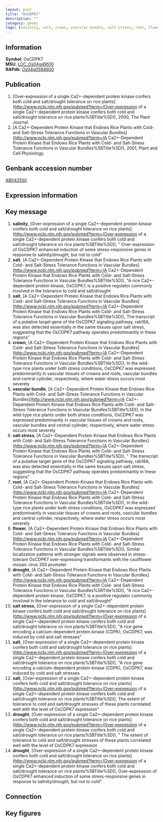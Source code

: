 ```yaml
---
layout: post
title: "OsCDPK7"
description: ""
category: genes
tags: [salinity, salt, crown, vascular bundle, salt stress, root, flower, drought, Gene]
---
```


## Information
__Symbol__: OsCDPK7  
__MSU__: [LOC_Os04g49510](http://rice.plantbiology.msu.edu/cgi-bin/ORF_infopage.cgi?orf=LOC_Os04g49510)  
__RAPdb__: [Os04g0584600](http://rapdb.dna.affrc.go.jp/viewer/gbrowse_details/irgsp1?name=Os04g0584600)  

## Publication
1. [Over-expression of a single Ca2+-dependent protein kinase confers both cold and salt/drought tolerance on rice plants](http://www.ncbi.nlm.nih.gov/pubmed?term=(Over-expression of a single Ca2+-dependent protein kinase confers both cold and salt/drought tolerance on rice plants%5BTitle%5D)), 2000, The Plant Journal.
2. [A Ca2+-Dependent Protein Kinase that Endows Rice Plants with Cold- and Salt-Stress Tolerance Functions in Vascular Bundles](http://www.ncbi.nlm.nih.gov/pubmed?term=(A Ca2+-Dependent Protein Kinase that Endows Rice Plants with Cold- and Salt-Stress Tolerance Functions in Vascular Bundles%5BTitle%5D)), 2001, Plant and Cell Physiology.

## Genbank accession number
[AB042550](http://www.ncbi.nlm.nih.gov/nuccore/AB042550)

## Expression information

## Key message
1. __salinity__, [Over-expression of a single Ca2+-dependent protein kinase confers both cold and salt/drought tolerance on rice plants](http://www.ncbi.nlm.nih.gov/pubmed?term=(Over-expression of a single Ca2+-dependent protein kinase confers both cold and salt/drought tolerance on rice plants%5BTitle%5D)), " Over-expression of OsCDPK7 enhanced induction of some stress-responsive genes in response to salinity/drought, but not to cold"
2. __salt__, [A Ca2+-Dependent Protein Kinase that Endows Rice Plants with Cold- and Salt-Stress Tolerance Functions in Vascular Bundles](http://www.ncbi.nlm.nih.gov/pubmed?term=(A Ca2+-Dependent Protein Kinase that Endows Rice Plants with Cold- and Salt-Stress Tolerance Functions in Vascular Bundles%5BTitle%5D)), "A rice Ca2+-dependent protein kinase, OsCDPK7, is a positive regulator commonly involved in the tolerance to cold and salt/drought
3. __salt__, [A Ca2+-Dependent Protein Kinase that Endows Rice Plants with Cold- and Salt-Stress Tolerance Functions in Vascular Bundles](http://www.ncbi.nlm.nih.gov/pubmed?term=(A Ca2+-Dependent Protein Kinase that Endows Rice Plants with Cold- and Salt-Stress Tolerance Functions in Vascular Bundles%5BTitle%5D)),  The transcript of a putative target gene of the OsCDPK7 signaling pathway, rab16A, was also detected essentially in the same tissues upon salt stress, suggesting that the OsCDPK7 pathway operates predominantly in these regions"
4. __crown__, [A Ca2+-Dependent Protein Kinase that Endows Rice Plants with Cold- and Salt-Stress Tolerance Functions in Vascular Bundles](http://www.ncbi.nlm.nih.gov/pubmed?term=(A Ca2+-Dependent Protein Kinase that Endows Rice Plants with Cold- and Salt-Stress Tolerance Functions in Vascular Bundles%5BTitle%5D)),  In the wild-type rice plants under both stress conditions, OsCDPK7 was expressed predominantly in vascular tissues of crowns and roots, vascular bundles and central cylinder, respectively, where water stress occurs most severely
5. __vascular bundle__, [A Ca2+-Dependent Protein Kinase that Endows Rice Plants with Cold- and Salt-Stress Tolerance Functions in Vascular Bundles](http://www.ncbi.nlm.nih.gov/pubmed?term=(A Ca2+-Dependent Protein Kinase that Endows Rice Plants with Cold- and Salt-Stress Tolerance Functions in Vascular Bundles%5BTitle%5D)),  In the wild-type rice plants under both stress conditions, OsCDPK7 was expressed predominantly in vascular tissues of crowns and roots, vascular bundles and central cylinder, respectively, where water stress occurs most severely
6. __salt stress__, [A Ca2+-Dependent Protein Kinase that Endows Rice Plants with Cold- and Salt-Stress Tolerance Functions in Vascular Bundles](http://www.ncbi.nlm.nih.gov/pubmed?term=(A Ca2+-Dependent Protein Kinase that Endows Rice Plants with Cold- and Salt-Stress Tolerance Functions in Vascular Bundles%5BTitle%5D)), " The transcript of a putative target gene of the OsCDPK7 signaling pathway, rab16A, was also detected essentially in the same tissues upon salt stress, suggesting that the OsCDPK7 pathway operates predominantly in these regions"
7. __root__, [A Ca2+-Dependent Protein Kinase that Endows Rice Plants with Cold- and Salt-Stress Tolerance Functions in Vascular Bundles](http://www.ncbi.nlm.nih.gov/pubmed?term=(A Ca2+-Dependent Protein Kinase that Endows Rice Plants with Cold- and Salt-Stress Tolerance Functions in Vascular Bundles%5BTitle%5D)),  In the wild-type rice plants under both stress conditions, OsCDPK7 was expressed predominantly in vascular tissues of crowns and roots, vascular bundles and central cylinder, respectively, where water stress occurs most severely
8. __flower__, [A Ca2+-Dependent Protein Kinase that Endows Rice Plants with Cold- and Salt-Stress Tolerance Functions in Vascular Bundles](http://www.ncbi.nlm.nih.gov/pubmed?term=(A Ca2+-Dependent Protein Kinase that Endows Rice Plants with Cold- and Salt-Stress Tolerance Functions in Vascular Bundles%5BTitle%5D)),  Similar localization patterns with stronger signals were observed in stress-tolerant OsCDPK7 over-expressing transformants with the cauliflower mosaic virus 35S promoter
9. __drought__, [A Ca2+-Dependent Protein Kinase that Endows Rice Plants with Cold- and Salt-Stress Tolerance Functions in Vascular Bundles](http://www.ncbi.nlm.nih.gov/pubmed?term=(A Ca2+-Dependent Protein Kinase that Endows Rice Plants with Cold- and Salt-Stress Tolerance Functions in Vascular Bundles%5BTitle%5D)), "A rice Ca2+-dependent protein kinase, OsCDPK7, is a positive regulator commonly involved in the tolerance to cold and salt/drought"
10. __salt stress__, [Over-expression of a single Ca2+-dependent protein kinase confers both cold and salt/drought tolerance on rice plants](http://www.ncbi.nlm.nih.gov/pubmed?term=(Over-expression of a single Ca2+-dependent protein kinase confers both cold and salt/drought tolerance on rice plants%5BTitle%5D)), "A rice gene encoding a calcium-dependent protein kinase (CDPK), OsCDPK7, was induced by cold and salt stresses"
11. __salt__, [Over-expression of a single Ca2+-dependent protein kinase confers both cold and salt/drought tolerance on rice plants](http://www.ncbi.nlm.nih.gov/pubmed?term=(Over-expression of a single Ca2+-dependent protein kinase confers both cold and salt/drought tolerance on rice plants%5BTitle%5D)), "A rice gene encoding a calcium-dependent protein kinase (CDPK), OsCDPK7, was induced by cold and salt stresses
12. __salt__, [Over-expression of a single Ca2+-dependent protein kinase confers both cold and salt/drought tolerance on rice plants](http://www.ncbi.nlm.nih.gov/pubmed?term=(Over-expression of a single Ca2+-dependent protein kinase confers both cold and salt/drought tolerance on rice plants%5BTitle%5D)),  The extent of tolerance to cold and salt/drought stresses of these plants correlated well with the level of OsCDPK7 expression"
13. __drought__, [Over-expression of a single Ca2+-dependent protein kinase confers both cold and salt/drought tolerance on rice plants](http://www.ncbi.nlm.nih.gov/pubmed?term=(Over-expression of a single Ca2+-dependent protein kinase confers both cold and salt/drought tolerance on rice plants%5BTitle%5D)), " The extent of tolerance to cold and salt/drought stresses of these plants correlated well with the level of OsCDPK7 expression
14. __drought__, [Over-expression of a single Ca2+-dependent protein kinase confers both cold and salt/drought tolerance on rice plants](http://www.ncbi.nlm.nih.gov/pubmed?term=(Over-expression of a single Ca2+-dependent protein kinase confers both cold and salt/drought tolerance on rice plants%5BTitle%5D)),  Over-expression of OsCDPK7 enhanced induction of some stress-responsive genes in response to salinity/drought, but not to cold"

## Connection

## Key figures


